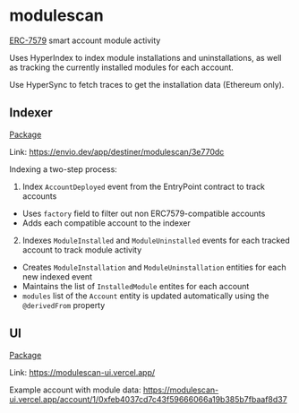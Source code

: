# modulescan

[ERC-7579](https://erc7579.com) smart account module activity

Uses HyperIndex to index module installations and uninstallations, as well as tracking the currently installed modules for each account.

Use HyperSync to fetch traces to get the installation data (Ethereum only).

## Indexer

[Package](./packages/hyperindex/)

Link: https://envio.dev/app/destiner/modulescan/3e770dc

Indexing a two-step process:

1. Index `AccountDeployed` event from the EntryPoint contract to track accounts

- Uses `factory` field to filter out non ERC7579-compatible accounts
- Adds each compatible account to the indexer

2. Indexes `ModuleInstalled` and `ModuleUninstalled` events for each tracked account to track module activity

- Creates `ModuleInstallation` and `ModuleUninstallation` entities for each new indexed event
- Maintains the list of `InstalledModule` entites for each account
- `modules` list of the `Account` entity is updated automatically using the `@derivedFrom` property

## UI

[Package](./packages/ui/)

Link: https://modulescan-ui.vercel.app/

Example account with module data: https://modulescan-ui.vercel.app/account/1/0xfeb4037cd7c43f59666066a19b385b7fbaaf8d37
